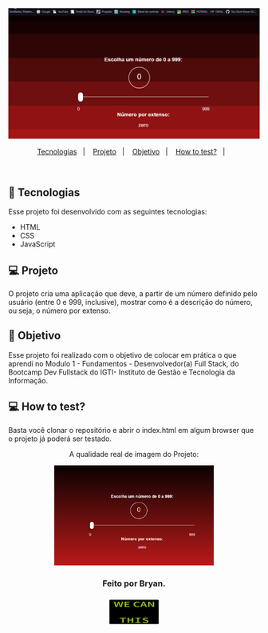 <img alt="Gif-App" class="img" title="Na gravação do Gif, a imagem veio bugada por conta do aplicativo de gravação." src="./img/T-Video.gif"/>

<p align="center">
  <a href="#-tecnologias">Tecnologias</a>&nbsp;&nbsp;&nbsp;|&nbsp;&nbsp;&nbsp;
  <a href="#-projeto">Projeto</a>&nbsp;&nbsp;&nbsp;|&nbsp;&nbsp;&nbsp;
  <a href="#-Objetivo">Objetivo</a>&nbsp;&nbsp;&nbsp;|&nbsp;&nbsp;&nbsp;
  <a href="#-how-to-test">How to test?</a>&nbsp;&nbsp;&nbsp;|&nbsp;&nbsp;&nbsp;

</p>

<br>

## 🚀 Tecnologias

Esse projeto foi desenvolvido com as seguintes tecnologias:

- HTML
- CSS
- JavaScript

## 💻 Projeto

O projeto cria uma aplicação que deve,
a partir de um número definido pelo usuário (entre 0 e 999, inclusive), mostrar como
é a descrição do número, ou seja, o número por extenso.

## 🔖 Objetivo

Esse projeto foi realizado com o objetivo de colocar em prática o que aprendi no Modulo 1 - Fundamentos - Desenvolvedor(a) Full Stack, do Bootcamp Dev Fullstack do IGTI- Instituto de Gestão e Tecnologia da Informação.

## 💻 How to test?

<div id="how-to-test">
 <p>
Basta você clonar o repositório e abrir o index.html em algum browser que o projeto já poderá ser testado.
 </p>
</div>

<div align="center" >
<p> A qualidade real de imagem do Projeto:</p>
<img alt="IMG-App" width="320px" height="200"title="A imagem era pra ficar dessa forma." src="./img/T-IMG.png"/>

<h3><strong>Feito por Bryan.</strong><h3>
<img src="./img/giphy.gif" width="100px" height="50"/>
</div>
